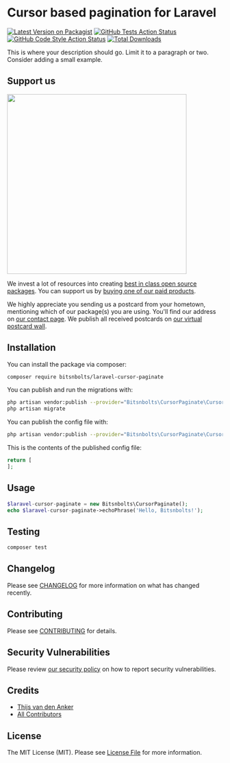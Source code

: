 # Cursor based pagination for Laravel

[![Latest Version on Packagist](https://img.shields.io/packagist/v/bitsnbolts/laravel-cursor-paginate.svg?style=flat-square)](https://packagist.org/packages/bitsnbolts/laravel-cursor-paginate)
[![GitHub Tests Action Status](https://img.shields.io/github/workflow/status/bitsnbolts/laravel-cursor-paginate/run-tests?label=tests)](https://github.com/bitsnbolts/laravel-cursor-paginate/actions?query=workflow%3ATests+branch%3Amaster)
[![GitHub Code Style Action Status](https://img.shields.io/github/workflow/status/bitsnbolts/laravel-cursor-paginate/Check%20&%20fix%20styling?label=code%20style)](https://github.com/bitsnbolts/laravel-cursor-paginate/actions?query=workflow%3A"Check+%26+fix+styling"+branch%3Amaster)
[![Total Downloads](https://img.shields.io/packagist/dt/bitsnbolts/laravel-cursor-paginate.svg?style=flat-square)](https://packagist.org/packages/bitsnbolts/laravel-cursor-paginate)


This is where your description should go. Limit it to a paragraph or two. Consider adding a small example.

## Support us

[<img src="https://github-ads.s3.eu-central-1.amazonaws.com/package-laravel-cursor-paginate-laravel.jpg?t=1" width="419px" />](https://spatie.be/github-ad-click/package-laravel-cursor-paginate-laravel)

We invest a lot of resources into creating [best in class open source packages](https://spatie.be/open-source). You can support us by [buying one of our paid products](https://spatie.be/open-source/support-us).

We highly appreciate you sending us a postcard from your hometown, mentioning which of our package(s) you are using. You'll find our address on [our contact page](https://spatie.be/about-us). We publish all received postcards on [our virtual postcard wall](https://spatie.be/open-source/postcards).

## Installation

You can install the package via composer:

```bash
composer require bitsnbolts/laravel-cursor-paginate
```

You can publish and run the migrations with:

```bash
php artisan vendor:publish --provider="Bitsnbolts\CursorPaginate\CursorPaginateServiceProvider" --tag="laravel-cursor-paginate-migrations"
php artisan migrate
```

You can publish the config file with:
```bash
php artisan vendor:publish --provider="Bitsnbolts\CursorPaginate\CursorPaginateServiceProvider" --tag="laravel-cursor-paginate-config"
```

This is the contents of the published config file:

```php
return [
];
```

## Usage

```php
$laravel-cursor-paginate = new Bitsnbolts\CursorPaginate();
echo $laravel-cursor-paginate->echoPhrase('Hello, Bitsnbolts!');
```

## Testing

```bash
composer test
```

## Changelog

Please see [CHANGELOG](CHANGELOG.md) for more information on what has changed recently.

## Contributing

Please see [CONTRIBUTING](.github/CONTRIBUTING.md) for details.

## Security Vulnerabilities

Please review [our security policy](../../security/policy) on how to report security vulnerabilities.

## Credits

- [Thijs van den Anker](https://github.com/ThijsvandenAnker)
- [All Contributors](../../contributors)

## License

The MIT License (MIT). Please see [License File](LICENSE.md) for more information.

